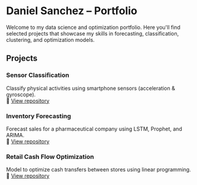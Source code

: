 # Daniel Sanchez – Portfolio

Welcome to my data science and optimization portfolio. Here you'll find selected projects that showcase my skills in forecasting, classification, clustering, and optimization models.

## Projects

### Sensor Classification
Classify physical activities using smartphone sensors (acceleration & gyroscope).  
🔗 [View repository](https://github.com/DSANCHEZ2210/mobile-sensor-classification)

### Inventory Forecasting
Forecast sales for a pharmaceutical company using LSTM, Prophet, and ARIMA.  
🔗 [View repository](https://github.com/DSANCHEZ2210/inventory-forecasting)

### Retail Cash Flow Optimization
Model to optimize cash transfers between stores using linear programming.  
🔗 [View repository](https://github.com/DSANCHEZ2210/cash-logistics-optimization)
